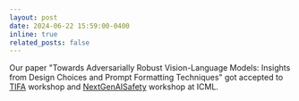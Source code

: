 ```yaml
---
layout: post
date: 2024-06-22 15:59:00-0400
inline: true
related_posts: false
---
```


Our paper "Towards Adversarially Robust Vision-Language Models: Insights from Design Choices and Prompt Formatting Techniques" got accepted to [TIFA](https://icml-tifa.github.io/) workshop and [NextGenAISafety](https://icml-nextgenaisafety.github.io/) workshop at ICML.

